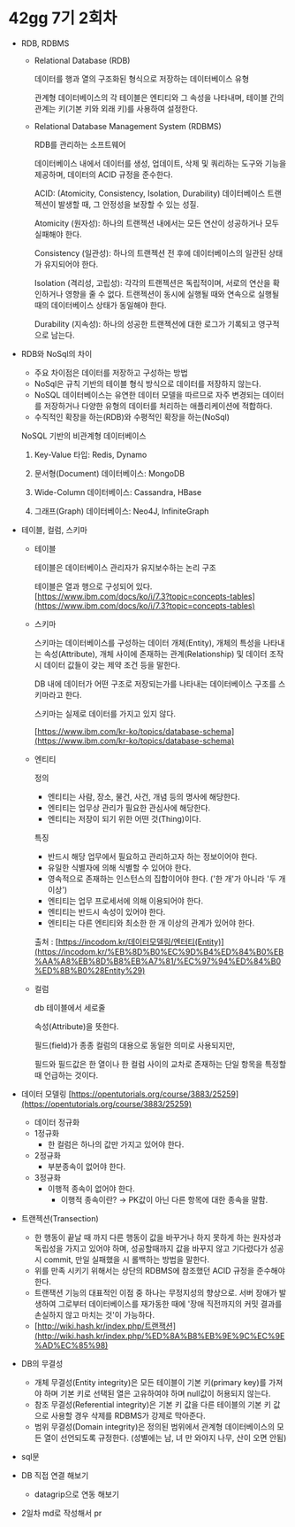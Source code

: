 # 42gg 7기 2회차

- RDB, RDBMS
    - Relational Database (RDB)
        
        데이터를 행과 열의 구조화된 형식으로 저장하는 데이터베이스 유형
        
        관계형 데이터베이스의 각 테이블은 엔티티와 그 속성을 나타내며, 테이블 간의 관계는 키(기본 키와 외래 키)를 사용하여 설정한다.
        
    - Relational Database Management System (RDBMS)
        
        RDB를 관리하는 소프트웨어
        
        데이터베이스 내에서 데이터를 생성, 업데이트, 삭제 및 쿼리하는 도구와 기능을 제공하며, 데이터의 ACID 규정을 준수한다.
        
        ACID: (Atomicity, Consistency, Isolation, Durability) 데이터베이스 트랜젝션이 발생할 때, 그 안정성을 보장할 수 있는 성질.
        
        Atomicity (원자성): 하나의 트랜젝션 내에서는 모든 연산이 성공하거나 모두 실패해야 한다.
        
        Consistency (일관성): 하나의 트랜젝션 전 후에 데이터베이스의 일관된 상태가 유지되어야 한다.
        
        Isolation (격리성, 고립성): 각각의 트랜젝션은 독립적이며, 서로의 연산을 확인하거나 영향을 줄 수 없다. 트랜젝션이 동시에 실행될 때와 연속으로 실행될 때의 데이터베이스 상태가 동일해야 한다.
        
        Durability (지속성): 하나의 성공한 트랜젝션에 대한 로그가 기록되고 영구적으로 남는다.
        
- RDB와 NoSql의 차이
    - 주요 차이점은 데이터를 저장하고 구성하는 방법
    - NoSql은 규칙 기반의 테이블 형식 방식으로 데이터를 저장하지 않는다.
    - NoSQL 데이터베이스는 유연한 데이터 모델을 따르므로 자주 변경되는 데이터를 저장하거나 다양한 유형의 데이터를 처리하는 애플리케이션에 적합하다.
    - 수직적인 확장을 하는(RDB)와 수평적인 확장을 하는(NoSql)
    
    NoSQL 기반의 비관계형 데이터베이스
    
    1. Key-Value 타입: Redis, Dynamo
    
    2. 문서형(Document) 데이터베이스: MongoDB
    
    3. Wide-Column 데이터베이스: Cassandra, HBase
    
    4. 그래프(Graph) 데이터베이스: Neo4J, InfiniteGraph
    
- 테이블, 컬럼, 스키마
    - 테이블
        
        테이블은 데이터베이스 관리자가 유지보수하는 논리 구조
        
        테이블은 열과 행으로 구성되어 있다.
        [https://www.ibm.com/docs/ko/i/7.3?topic=concepts-tables](https://www.ibm.com/docs/ko/i/7.3?topic=concepts-tables)
        
    - 스키마
        
        스키마는 데이터베이스를 구성하는 데이터 개체(Entity), 개체의 특성을 나타내는 속성(Attribute), 개체 사이에 존재하는 관계(Relationship) 및 데이터 조작 시 데이터 값들이 갖는 제약 조건 등을 말한다.
        
        DB 내에 데이터가 어떤 구조로 저장되는가를 나타내는 데이터베이스 구조를 스키마라고 한다.
        
        스키마는 실제로 데이터를 가지고 있지 않다.
        
        [https://www.ibm.com/kr-ko/topics/database-schema](https://www.ibm.com/kr-ko/topics/database-schema)
        
    - 엔티티
        
        정의 
        
        - 엔티티는 사람, 장소, 물건, 사건, 개념 등의 명사에 해당한다.
        - 엔티티는 업무상 관리가 필요한 관심사에 해당한다.
        - 엔티티는 저장이 되기 위한 어떤 것(Thing)이다.
        
        특징
        
        - 반드시 해당 업무에서 필요하고 관리하고자 하는 정보이어야 한다.
        - 유일한 식별자에 의해 식별할 수 있어야 한다.
        - 영속적으로 존재하는 인스턴스의 집합이어야 한다. ('한 개'가 아니라 '두 개 이상')
        - 엔티티는 업무 프로세서에 의해 이용되어야 한다.
        - 엔티티는 반드시 속성이 있어야 한다.
        - 엔티티는 다른 엔티티와 최소한 한 개 이상의 관계가 있어야 한다.
        
        출처 : [https://incodom.kr/데이터모델링/엔터티(Entity)](https://incodom.kr/%EB%8D%B0%EC%9D%B4%ED%84%B0%EB%AA%A8%EB%8D%B8%EB%A7%81/%EC%97%94%ED%84%B0%ED%8B%B0%28Entity%29)
        
    - 컬럼
        
        db 테이블에서 세로줄
        
        속성(Attribute)을 뜻한다.
        
        필드(field)가 종종 컬럼의 대용으로 동일한 의미로 사용되지만,
        
        필드와 필드값은 한 열이나 한 컬럼 사이의 교차로 존재하는 단일 항목을 특정할 때 언급하는 것이다.
        
- 데이터 모델링 [https://opentutorials.org/course/3883/25259](https://opentutorials.org/course/3883/25259)
    - 데이터 정규화
    - 1정규화
        - 한 컬럼은 하나의 값만 가지고 있어야 한다.
    - 2정규화
        - 부분종속이 없어야 한다.
    - 3정규화
        - 이행적 종속이 없어야 한다.
            - 이행적 종속이란? →   PK값이 아닌 다른 항목에 대한 종속을 말함.
- 트랜젝션(Transection)
    - 한 행동이 끝날 때 까지 다른 행동이 값을 바꾸거나 하지 못하게 하는 원자성과 독립성을 가지고 있어야 하며, 성공할때까지 값을 바꾸지 않고 기다렸다가 성공시 commit, 만일 실패했을 시 롤백하는 방법을 말한다.
    - 위를 만족 시키기 위해서는 상단의 RDBMS에 참조했던 ACID 규정을 준수해야 한다.
    - 트랜잭션 기능의 대표적인 이점 중 하나는 무정지성의 향상으로. 서버 장애가 발생하여 그로부터 데이터베이스를 재가동한 때에 '장애 직전까지의 커밋 결과를 손실하지 않고 마치는 것'이 가능하다.
    - [http://wiki.hash.kr/index.php/트랜잭션](http://wiki.hash.kr/index.php/%ED%8A%B8%EB%9E%9C%EC%9E%AD%EC%85%98)
- DB의 무결성
    - 개체 무결성(Entity integrity)은 모든 테이블이 기본 키(primary key)를 가져야 하며 기본 키로 선택된 열은 고유하여야 하며 null값이 허용되지 않는다.
    - 참조 무결성(Referential integrity)은 기본 키 값을 다른 테이블의 기본 키 값으로 사용할 경우 삭제를 RDBMS가 강제로 막아준다.
    - 범위 무결성(Domain integrity)은 정의된 범위에서 관계형 데이터베이스의 모든 열이 선언되도록 규정한다. (성별에는 남, 녀 만 와야지 나무, 산이 오면 안됨)
- sql문
- DB 직접 연결 해보기
    - datagrip으로 연동 해보기
- 2일차 md로 작성해서 pr